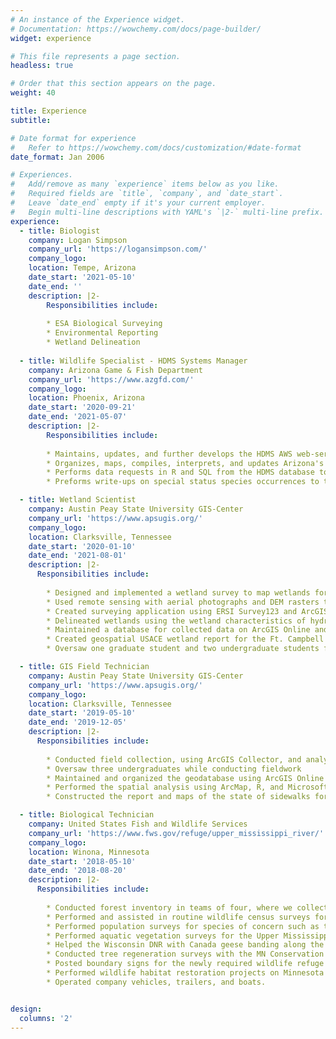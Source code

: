 ```yaml
---
# An instance of the Experience widget.
# Documentation: https://wowchemy.com/docs/page-builder/
widget: experience

# This file represents a page section.
headless: true

# Order that this section appears on the page.
weight: 40

title: Experience
subtitle:

# Date format for experience
#   Refer to https://wowchemy.com/docs/customization/#date-format
date_format: Jan 2006

# Experiences.
#   Add/remove as many `experience` items below as you like.
#   Required fields are `title`, `company`, and `date_start`.
#   Leave `date_end` empty if it's your current employer.
#   Begin multi-line descriptions with YAML's `|2-` multi-line prefix.
experience:
  - title: Biologist
    company: Logan Simpson
    company_url: 'https://logansimpson.com/'
    company_logo:
    location: Tempe, Arizona
    date_start: '2021-05-10'
    date_end: ''
    description: |2-
        Responsibilities include:
        
        * ESA Biological Surveying
        * Environmental Reporting
        * Wetland Delineation
        
  - title: Wildlife Specialist - HDMS Systems Manager
    company: Arizona Game & Fish Department
    company_url: 'https://www.azgfd.com/'
    company_logo:
    location: Phoenix, Arizona
    date_start: '2020-09-21'
    date_end: '2021-05-07'
    description: |2-
        Responsibilities include:
        
        * Maintains, updates, and further develops the HDMS AWS web-service r shiny applications and ArcGIS ecosystem (i.e., Environmental Review Tool, HDMS Dashboard, SCL App, and currently building the HDMS Arizona Field Guide)
        * Organizes, maps, compiles, interprets, and updates Arizona's special status wildlife species occurrence records for inclusion into the HDMS Database
        * Performs data requests in R and SQL from the HDMS database to stakeholders to be used for Environmental Assessments, ESA reviews and potential listings, and academic research
        * Preforms write-ups on special status species occurrences to the NatureServe Biotics application, which includes describing their distribution, biology, taxonomy, and potential status within the state

  - title: Wetland Scientist
    company: Austin Peay State University GIS-Center
    company_url: 'https://www.apsugis.org/'
    company_logo:
    location: Clarksville, Tennessee
    date_start: '2020-01-10'
    date_end: '2021-08-01'
    description: |2-
      Responsibilities include:
        
        * Designed and implemented a wetland survey to map wetlands for Fort Campbell Military Base in KY/TN
        * Used remote sensing with aerial photographs and DEM rasters to initially identify potential wetlands and their hydrologic connectivity for the base
        * Created surveying application using ERSI Survey123 and ArcGIS Collector to collect field observations and map wetlands
        * Delineated wetlands using the wetland characteristics of hydric soils, hydrology, and hydrophytes based on the USACE Wetland Delineation Manual 1987 guidelines
        * Maintained a database for collected data on ArcGIS Online and created an ArcGIS Dashboard
        * Created geospatial USACE wetland report for the Ft. Campbell clients
        * Oversaw one graduate student and two undergraduate students from APSU

  - title: GIS Field Technician
    company: Austin Peay State University GIS-Center
    company_url: 'https://www.apsugis.org/'
    company_logo:
    location: Clarksville, Tennessee
    date_start: '2019-05-10'
    date_end: '2019-12-05'
    description: |2-
      Responsibilities include:
        
        * Conducted field collection, using ArcGIS Collector, and analyzed geospatial data on the ADA compliance of Montgomery County, TN sidewalks
        * Oversaw three undergraduates while conducting fieldwork
        * Maintained and organized the geodatabase using ArcGIS Online and ArcPro
        * Performed the spatial analysis using ArcMap, R, and Microsoft Excel for sidewalk compliance and conditions
        * Constructed the report and maps of the state of sidewalks for the county

  - title: Biological Technician
    company: United States Fish and Wildlife Services
    company_url: 'https://www.fws.gov/refuge/upper_mississippi_river/'
    company_logo:
    location: Winona, Minnesota
    date_start: '2018-05-10'
    date_end: '2018-08-20'
    description: |2-
      Responsibilities include:
        
        * Conducted forest inventory in teams of four, where we collected forestry and habitat data, using ArcGIS Collector, on the newly acquired land purchased by the USFWS
        * Performed and assisted in routine wildlife census surveys for threatened and endangered species such as the rusty-patch bumble bee, Northern long-eared bat, and black terns
        * Performed population surveys for species of concern such as the double-crested cormorants and variety of waterfowl species
        * Performed aquatic vegetation surveys for the Upper Mississippi River, specifically surveying wild celery densities for waterfowl resources
        * Helped the Wisconsin DNR with Canada geese banding along the Upper Mississippi River
        * Conducted tree regeneration surveys with the MN Conservation Corp
        * Posted boundary signs for the newly required wildlife refuge lands
        * Performed wildlife habitat restoration projects on Minnesota prairies, wetlands, sandbars, and forests
        * Operated company vehicles, trailers, and boats.


design:
  columns: '2'
---
```

